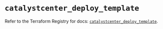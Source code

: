 # `catalystcenter_deploy_template`

Refer to the Terraform Registry for docs: [`catalystcenter_deploy_template`](https://registry.terraform.io/providers/ciscodevnet/catalystcenter/0.4.0/docs/resources/deploy_template).
